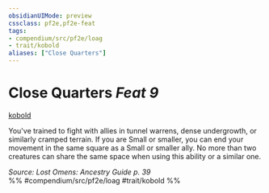 ```yaml
---
obsidianUIMode: preview
cssclass: pf2e,pf2e-feat
tags:
- compendium/src/pf2e/loag
- trait/kobold
aliases: ["Close Quarters"]
---
```

# Close Quarters  *Feat 9*  
[kobold](/rules/traits/kobold-b1.md)  


You've trained to fight with allies in tunnel warrens, dense undergrowth, or similarly cramped terrain. If you are Small or smaller, you can end your movement in the same square as a Small or smaller ally. No more than two creatures can share the same space when using this ability or a similar one.

*Source: Lost Omens: Ancestry Guide p. 39*  
%% #compendium/src/pf2e/loag #trait/kobold %%